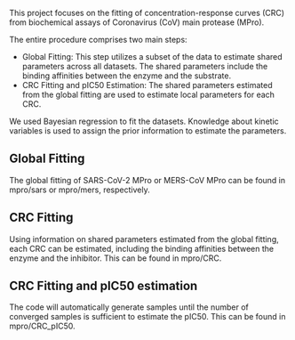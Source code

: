 This project focuses on the fitting of concentration-response curves (CRC) from biochemical assays of Coronavirus (CoV) main protease (MPro).

The entire procedure comprises two main steps:

-	Global Fitting: This step utilizes a subset of the data to estimate shared parameters across all datasets. The shared parameters include the binding affinities between the enzyme and the substrate.
-	CRC Fitting and pIC50 Estimation: The shared parameters estimated from the global fitting are used to estimate local parameters for each CRC.

We used Bayesian regression to fit the datasets. Knowledge about kinetic variables is used to assign the prior information to estimate the parameters.


## Global Fitting

The global fitting of SARS-CoV-2 MPro or MERS-CoV MPro can be found in mpro/sars or mpro/mers, respectively.

## CRC Fitting

Using information on shared parameters estimated from the global fitting, each CRC can be estimated, including the binding affinities between the enzyme and the inhibitor. This can be found in mpro/CRC.

## CRC Fitting and pIC50 estimation

The code will automatically generate samples until the number of converged samples is sufficient to estimate the pIC50. This can be found in mpro/CRC_pIC50.
